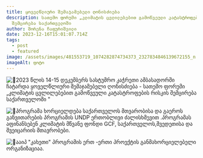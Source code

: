 ```yaml
---
title: ყოველწლიური შემაჯამებელი ღონისძიება
description: სათემო ფორუმი „კლიმატის ცვლილებებით გამოწვეული კატასტროფების რისკის
  შემცირება საქართველოში
author: შორენა ჩაფურიშვილი
date: 2023-12-16T15:01:07.714Z
tags:
  - post
  - featured
image: /assets/images/481553719_1074282874734373_2327834846139672155_n.jpg
imageAlt: ფოტო
---
```

<!--StartFragment-->

![🔰](https://static.xx.fbcdn.net/images/emoji.php/v9/t6a/1/16/1f530.png)2023 წლის 14-15 დეკემბერს სასტუმრო კაჭრეთი ამბასადორში ჩატარდა ყოველწლიური შემაჯამებელი ღონისძიება - სათემო ფორუმი „კლიმატის ცვლილებებით გამოწვეული კატასტროფების რისკის შემცირება საქართველოში "

![🔰](https://static.xx.fbcdn.net/images/emoji.php/v9/t6a/1/16/1f530.png)პროგრამა ხორციელდება საქართველოს მთვარობისა და გაეროს განვითარების პროგრამის UNDP ერთობლივი ძალისხმევით .პროგრამას აფინანსებენ კლიმატის მწვანე ფონდი GCF, საქართველოს,შვედეთისა და შვეიცარიის მთავრობები.

![🔰](https://static.xx.fbcdn.net/images/emoji.php/v9/t6a/1/16/1f530.png)ააიპ "კახეთი" პროგრამის ერთ -ერთი პროექტის განმახორციელებელი ორგანიზაციაა.

<!--EndFragment-->